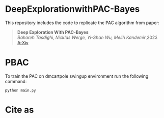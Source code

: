 # DeepExplorationwithPAC-Bayes


This repository includes the code to replicate the PAC algorithm from paper:


> **Deep Exploration With PAC-Bayes**\
> _Bahareh Tasdighi, Nicklas Werge, Yi-Shan Wu, Melih Kandemir_\,2023  
> [ArXiv](https://arxiv.org/abs/2402.03055) 



# PBAC
To train the PAC on dmcartpole swingup environment run the following command:

```
python main.py
```



# Cite as
